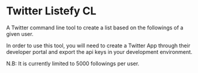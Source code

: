 # Twitter Listefy CL

A Twitter command line tool to create a list based on the followings of a given user.

In order to use this tool, you will need to create a Twitter App through their developer portal
and export the api keys in your development environment.

N.B: It is currently limited to 5000 followings per user.